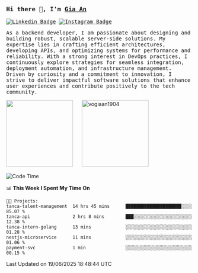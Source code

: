 ### <samp>Hi there 👋, I'm <a href="https://www.linkedin.com/in/vogiaan1904/" target="_blank">Gia An</a></samp>

<samp> [![Linkedin Badge](https://img.shields.io/badge/-LinkedIn-0e76a8?style=flat-square&logo=Linkedin&logoColor=white)](https://linkedin.com/in/vogiaan1904)
[![Instagram Badge](https://img.shields.io/badge/-Instagram-e4405f?style=flat-square&logo=Instagram&logoColor=white)](https://instagram.com/_.ja.ann_/) </samp> 

<samp>As a backend developer, I am passionate about designing and building robust, scalable server-side solutions. My expertise lies in crafting efficient architectures, developing APIs, and optimizing systems for performance and reliability. With a strong interest in DevOps practices, I continuously explore strategies for seamless integration, deployment automation, and infrastructure management. Driven by curiosity and a commitment to innovation, I strive to deliver impactful software solutions that enhance user experiences and contribute positively to the tech community.</samp>



<div>
  <img height="180em" src="https://github-readme-stats.vercel.app/api/top-langs/?username=vogiaan1904&show_icons=true&hide_border=true&layout=compact&langs_count=10&theme=transparent&include_orgs=true"/>
  &nbsp;&nbsp;&nbsp;&nbsp;
  <img height="180em" src="https://github-readme-stats.vercel.app/api?username=vogiaan1904&show_icons=true&hide_border=true&&count_private=true&include_all_commits=true&theme=transparent&locale=en" alt="vogiaan1904" />
</div>






<!--START_SECTION:waka-->
![Code Time](http://img.shields.io/badge/Code%20Time-1%2C059%20hrs%2028%20mins-blue)

📊 **This Week I Spent My Time On** 

```text
🐱‍💻 Projects: 
tanca-talent-management  14 hrs 45 mins      █████████████████████░░░░   85.07 % 
tanca-api                2 hrs 8 mins        ███░░░░░░░░░░░░░░░░░░░░░░   12.38 % 
tanca-intern-golang      13 mins             ░░░░░░░░░░░░░░░░░░░░░░░░░   01.28 % 
nestjs-microservice      11 mins             ░░░░░░░░░░░░░░░░░░░░░░░░░   01.06 % 
payment-svc              1 min               ░░░░░░░░░░░░░░░░░░░░░░░░░   00.15 % 
```


 Last Updated on 19/06/2025 18:48:44 UTC
<!--END_SECTION:waka-->

